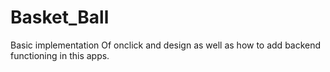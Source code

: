 # Basket_Ball
Basic implementation Of onclick and design as well as how to add backend functioning in this apps.
